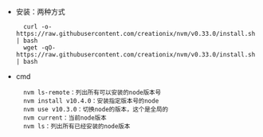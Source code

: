 - 安装：两种方式

        curl -o- https://raw.githubusercontent.com/creationix/nvm/v0.33.0/install.sh | bash
        wget -qO- https://raw.githubusercontent.com/creationix/nvm/v0.33.0/install.sh | bash

- cmd

        nvm ls-remote：列出所有可以安装的node版本号
        nvm install v10.4.0：安装指定版本号的node
        nvm use v10.3.0：切换node的版本，这个是全局的
        nvm current：当前node版本
        nvm ls：列出所有已经安装的node版本
